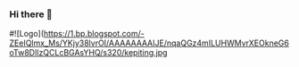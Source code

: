 ### Hi there 👋

<!--
**Kep1t1n9/kep1t1n9** is a ✨ _special_ ✨ repository because its `README.md` (this file) appears on your GitHub profile.

Here are some ideas to get you started:

- 🔭 I’m currently working on ...
- 🌱 I’m currently learning ...
- 👯 I’m looking to collaborate on ...
- 🤔 I’m looking for help with ...
- 💬 Ask me about ...
- 📫 How to reach me: ...
- 😄 Pronouns: ...
- ⚡ Fun fact: ...
-->
#![Logo](https://1.bp.blogspot.com/-ZEeIQlmx_Ms/YKjy38lvrOI/AAAAAAAAIJE/nqaQGz4mILUHWMvrXEOkneG6oTw8DlIzQCLcBGAsYHQ/s320/kepiting.jpg
